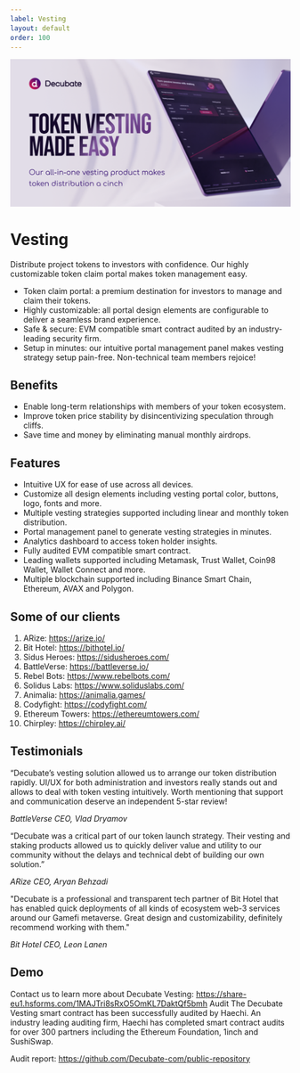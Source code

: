 ```yaml
---
label: Vesting
layout: default
order: 100
---
```

![](../static/ATV-OpenGraph.png)
# Vesting

Distribute project tokens to investors with confidence. Our highly customizable token claim portal makes token management easy. 

- Token claim portal: a premium destination for investors to manage and claim their tokens. 
- Highly customizable: all portal design elements are configurable to deliver a seamless brand experience.
- Safe & secure: EVM compatible smart contract audited by an industry-leading security firm.
- Setup in minutes: our intuitive portal management panel makes vesting strategy setup pain-free. Non-technical team members rejoice!

## Benefits
- Enable long-term relationships with members of your token ecosystem.
- Improve token price stability by disincentivizing speculation through cliffs.
- Save time and money by eliminating manual monthly airdrops.

## Features

- Intuitive UX for ease of use across all devices.
- Customize all design elements including vesting portal color, buttons, logo, fonts and more. 
- Multiple vesting strategies supported including linear and monthly token distribution.
- Portal management panel to generate vesting strategies in minutes.
- Analytics dashboard to access token holder insights.
- Fully audited EVM compatible smart contract.
- Leading wallets supported including Metamask, Trust Wallet, Coin98 Wallet, Wallet Connect and more.
- Multiple blockchain supported including Binance Smart Chain, Ethereum, AVAX and Polygon.

## Some of our clients
1. ARize: https://arize.io/ 
2. Bit Hotel: https://bithotel.io/ 
3. Sidus Heroes: https://sidusheroes.com/ 
4. BattleVerse: https://battleverse.io/ 
5. Rebel Bots: https://www.rebelbots.com/ 
6. Solidus Labs: https://www.soliduslabs.com/ 
7. Animalia: https://animalia.games/ 
8. Codyfight: https://codyfight.com/
9. Ethereum Towers: https://ethereumtowers.com/ 
10. Chirpley: https://chirpley.ai/

## Testimonials
“Decubate’s vesting solution allowed us to arrange our token distribution rapidly. UI/UX for both administration and investors really stands out and allows to deal with token vesting intuitively. Worth mentioning that support and communication deserve an independent 5-star review!

_BattleVerse CEO, Vlad Dryamov_

“Decubate was a critical part of our token launch strategy. Their vesting and staking products allowed us to quickly deliver value and utility to our community without the delays and technical debt of building our own solution.”

_ARize CEO, Aryan Behzadi_

"Decubate is a professional and transparent tech partner of Bit Hotel that has enabled quick deployments of all kinds of ecosystem web-3 services around our Gamefi metaverse. Great design and customizability, definitely recommend working with them."

_Bit Hotel CEO, Leon Lanen_

## Demo
Contact us to learn more about Decubate Vesting: https://share-eu1.hsforms.com/1MAJTri8sRxO5OmKL7DaktQf5bmh 
Audit
The Decubate Vesting smart contract has been successfully audited by Haechi. An industry leading auditing firm, Haechi has completed smart contract audits for over 300 partners including the Ethereum Foundation, 1inch and SushiSwap.

Audit report: https://github.com/Decubate-com/public-repository
